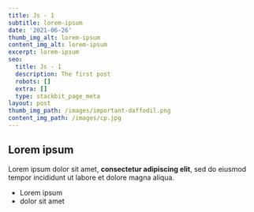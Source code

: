 ```yaml
---
title: Js - 1
subtitle: lorem-ipsum
date: '2021-06-26'
thumb_img_alt: lorem-ipsum
content_img_alt: lorem-ipsum
excerpt: lorem-ipsum
seo:
  title: Js - 1
  description: The first post
  robots: []
  extra: []
  type: stackbit_page_meta
layout: post
thumb_img_path: /images/important-daffodil.png
content_img_path: /images/cp.jpg
---
```

## Lorem ipsum

Lorem ipsum dolor sit amet, **consectetur adipiscing elit**, sed do eiusmod tempor incididunt ut labore et dolore magna aliqua.

- Lorem ipsum
- dolor sit amet